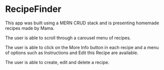 # RecipeFinder

This app was built using a MERN CRUD stack and is presenting homemade recipes made by Mama.

The user is able to scroll through a carousel menu of recipes.

The user is able to click on the More Info button in each recipe and a menu of options such as Instructions and Edit this Recipe are available.

The user is able to create, edit and delete a recipe.
